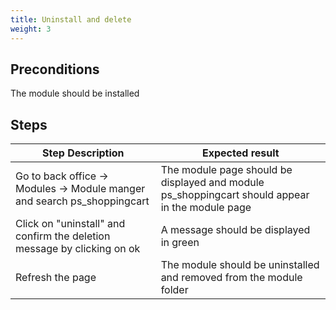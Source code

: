 ```yaml
---
title: Uninstall and delete
weight: 3
---
```


## Preconditions

The module should be installed
## Steps
| Step Description | Expected result |
| ----- | ----- |
| Go to back office -> Modules -> Module manger and search ps_shoppingcart | The module page should be displayed and module ps_shoppingcart should appear in the module page |
| Click on "uninstall" and confirm the deletion message by clicking on ok | A message should be displayed in green |
| Refresh the page | The module should be uninstalled and removed from the module folder |
